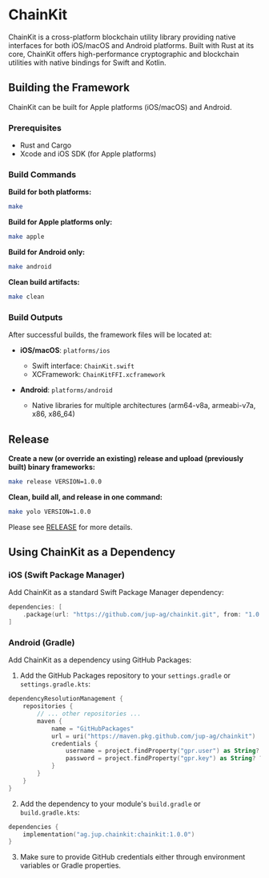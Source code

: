 # ChainKit

ChainKit is a cross-platform blockchain utility library providing native interfaces for both iOS/macOS and Android platforms. Built with Rust at its core, ChainKit offers high-performance cryptographic and blockchain utilities with native bindings for Swift and Kotlin.

## Building the Framework

ChainKit can be built for Apple platforms (iOS/macOS) and Android.

### Prerequisites

- Rust and Cargo
- Xcode and iOS SDK (for Apple platforms)

### Build Commands

**Build for both platforms:**
```bash
make
```

**Build for Apple platforms only:**
```bash
make apple
```

**Build for Android only:**
```bash
make android
```

**Clean build artifacts:**
```bash
make clean
```

### Build Outputs

After successful builds, the framework files will be located at:

- **iOS/macOS**: `platforms/ios`
  - Swift interface: `ChainKit.swift`
  - XCFramework: `ChainKitFFI.xcframework`

- **Android**: `platforms/android`
  - Native libraries for multiple architectures (arm64-v8a, armeabi-v7a, x86, x86_64)

## Release

**Create a new (or override an existing) release and upload (previously built) binary frameworks:**
```bash
make release VERSION=1.0.0
```

**Clean, build all, and release in one command:**
```bash
make yolo VERSION=1.0.0
```

Please see [RELEASE](https://github.com/jup-ag/chainkit/blob/main/RELEASE.md) for more details.

## Using ChainKit as a Dependency

### iOS (Swift Package Manager)

Add ChainKit as a standard Swift Package Manager dependency:

```swift
dependencies: [
    .package(url: "https://github.com/jup-ag/chainkit.git", from: "1.0.0")
]
```

### Android (Gradle)

Add ChainKit as a dependency using GitHub Packages:

1. Add the GitHub Packages repository to your `settings.gradle` or `settings.gradle.kts`:

```kotlin
dependencyResolutionManagement {
    repositories {
        // ... other repositories ...
        maven {
            name = "GitHubPackages"
            url = uri("https://maven.pkg.github.com/jup-ag/chainkit")
            credentials {
                username = project.findProperty("gpr.user") as String? ?: System.getenv("GITHUB_ACTOR")
                password = project.findProperty("gpr.key") as String? ?: System.getenv("GITHUB_TOKEN")
            }
        }
    }
}
```

2. Add the dependency to your module's `build.gradle` or `build.gradle.kts`:

```kotlin
dependencies {
    implementation("ag.jup.chainkit:chainkit:1.0.0")
}
```

3. Make sure to provide GitHub credentials either through environment variables or Gradle properties.
